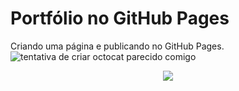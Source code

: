 <h1 align=""center> Portfólio no GitHub Pages </h1>


Criando uma página e publicando no GitHub Pages.
![tentativa de criar octocat parecido comigo](https://github.com/Emanuel-Marinho/teste/assets/128088819/fc7674cd-5d6c-4235-b1ff-73947ff7e5b2)

<p align="center">
<img loading="lazy" src="http://img.shields.io/static/v1?label=STATUS&message=EM%20DESENVOLVIMENTO&color=GREEN&style=for-the-badge"/>
</p>


